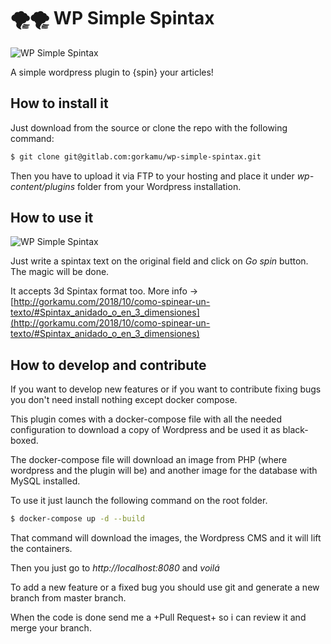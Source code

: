 # 🌪🌪 WP Simple Spintax

![WP Simple Spintax](https://i.imgur.com/0J1ftOK.png)

A simple wordpress plugin to {spin} your articles!

## How to install it

Just download from the source or clone the repo with the following command:

``` bash
$ git clone git@gitlab.com:gorkamu/wp-simple-spintax.git
``` 

Then you have to upload it via FTP to your hosting and place it under *wp-content/plugins* folder from your Wordpress installation.

## How to use it

![WP Simple Spintax](https://i.imgur.com/KrRTidN.png)

Just write a spintax text on the original field and click on _Go spin_ button. The magic will be done.

It accepts 3d Spintax format too. 
More info -> [http://gorkamu.com/2018/10/como-spinear-un-texto/#Spintax_anidado_o_en_3_dimensiones](http://gorkamu.com/2018/10/como-spinear-un-texto/#Spintax_anidado_o_en_3_dimensiones)


## How to develop and contribute

If you want to develop new features or if you want to contribute fixing bugs you don't need install nothing except docker compose.

This plugin comes with a docker-compose file with all the needed configuration to download a copy of Wordpress and be used it as black-boxed.

The docker-compose file will download an image from PHP (where wordpress and the plugin will be) and another image for the database with MySQL installed.

To use it just launch the following command on the root folder.

``` bash
$ docker-compose up -d --build
```

That command will download the images, the Wordpress CMS and it will lift the containers.

Then you just go to *http://localhost:8080* and *voilá*

To add a new feature or a fixed bug you should use git and generate a new branch from master branch.

When the code is done send me a +Pull Request+ so i can review it and merge your branch.
